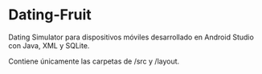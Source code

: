 # Dating-Fruit
Dating Simulator para dispositivos móviles desarrollado en Android Studio con Java, XML y SQLite.

Contiene únicamente las carpetas de /src y /layout.
